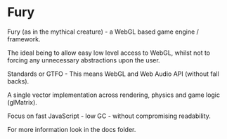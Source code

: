 Fury
====

Fury (as in the mythical creature) - a WebGL based game engine / framework.

The ideal being to allow easy low level access to WebGL, whilst not to forcing any unnecessary abstractions upon the user.

Standards or GTFO - This means WebGL and Web Audio API (without fall backs).

A single vector implementation across rendering, physics and game logic (glMatrix).

Focus on fast JavaScript - low GC - without compromising readability.

For more information look in the docs folder.
